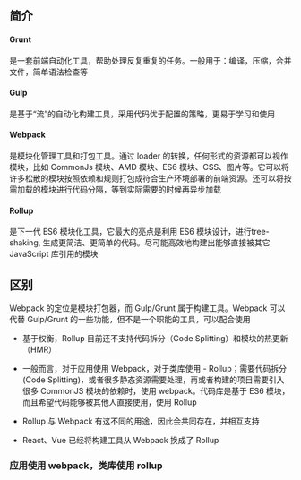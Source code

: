 
## 简介


#### Grunt 

 是一套前端自动化工具，帮助处理反复重复的任务。一般用于：编译，压缩，合并文件，简单语法检查等

#### Gulp 

 是基于“流”的自动化构建工具，采用代码优于配置的策略，更易于学习和使用

#### Webpack 

  是模块化管理工具和打包工具。通过 loader 的转换，任何形式的资源都可以视作模块，比如 CommonJs 模块、AMD 模块、ES6 模块、CSS、图片等。它可以将许多松散的模块按照依赖和规则打包成符合生产环境部署的前端资源。还可以将按需加载的模块进行代码分隔，等到实际需要的时候再异步加载

#### Rollup 

是下一代 ES6 模块化工具，它最大的亮点是利用 ES6 模块设计，进行tree-shaking, 生成更简洁、更简单的代码。尽可能高效地构建出能够直接被其它 JavaScript 库引用的模块

## 区别

Webpack 的定位是模块打包器，而 Gulp/Grunt 属于构建工具。Webpack 可以代替 Gulp/Grunt 的一些功能，但不是一个职能的工具，可以配合使用


  - 基于权衡，Rollup 目前还不支持代码拆分（Code Splitting）和模块的热更新（HMR）

  - 一般而言，对于应用使用 Webpack，对于类库使用 - Rollup；需要代码拆分(Code Splitting)，或者很多静态资源需要处理，再或者构建的项目需要引入很多 CommonJS 模块的依赖时，使用 webpack。代码库是基于 ES6 模块，而且希望代码能够被其他人直接使用，使用 Rollup

  - Rollup 与 Webpack 有这不同的用途，因此会共同存在，并相互支持

  - React、Vue 已经将构建工具从 Webpack 换成了 Rollup

### 应用使用 webpack，类库使用 rollup
